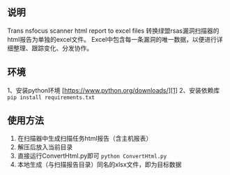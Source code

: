 ## 说明
Trans nsfocus scanner html report to excel files
转换绿盟rsas漏洞扫描器的html报告为单独的excel文件。
Excel中包含每一条漏洞的唯一数据，以便进行详细整理、跟踪变化、分发协作。
## 环境
1、安装python环境 [https://www.python.org/downloads/][1]
2、安装依赖库 	`pip install requirements.txt` 

## 使用方法
1. 在扫描器中生成扫描任务html报告（含主机报表）
2. 解压后放入当前目录
3. 直接运行ConvertHtml.py即可  `python ConvertHtml.py`
4. 本地生成（与扫描报告目录）同名的xlsx文件，即为目标数据

[1]:	https://www.python.org/downloads/

